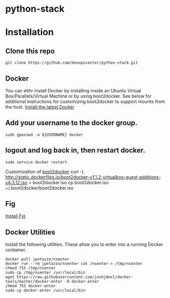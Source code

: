 python-stack
============

# Installation

## Clone this repo
    git clone https://github.com/devopscenter/python-stack.git

## Docker


You can eithr install Docker by installing inside an Ubuntu Virtual Box/Parallels/Virtual Machine or by using boot2docker.
See below for additional instructions for customizing boot2docker to support mounts from the host.
[Install the latest Docker](http://docs.docker.com/installation/)

## Add your username to the docker group.

    sudo gpasswd -a ${USERNAME} docker

## logout and log back in, then restart docker.

    sudo service docker restart


Customization of [boot2docker](https://medium.com/boot2docker-lightweight-linux-for-docker/boot2docker-together-with-virtualbox-guest-additions-da1e3ab2465c)
    curl -L http://static.dockerfiles.io/boot2docker-v1.1.2-virtualbox-guest-additions-v4.3.12.iso > boot2docker.iso
    cp boot2docker.iso ~/.boot2docker/boot2docker.iso

## Fig

[Install Fig](http://www.fig.sh/install.html)

## Docker Utilities

Install the following utilities. These allow you to enter into a running Docker container.

    docker pull jpetazzo/nsenter
    docker run --rm jpetazzo/nsenter cat /nsenter > /tmp/nsenter
    chmod 755 /tmp/nsenter
    sudo cp /tmp/nsenter /usr/local/bin
    wget https://raw.githubusercontent.com/joshjdevl/docker-tools/master/docker-enter -O docker-enter
    chmod 755 docker-enter
    sudo cp docker-enter /usr/local/bin

